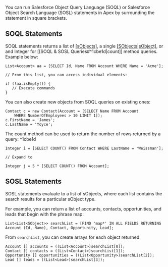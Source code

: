 You can run Salesforce Object Query Language (SOQL) or Salesforce Object Search Language (SOSL) statements in Apex by surrounding the statement in square brackets. 

## SOQL Statements


SOQL statements returns a list of [[sObjects]](*records*), a single [[SObjects|sObject]](*record*), or and Integer for [[SOQL & SOSL Queries#^1cbe1d|count]] method queries.  
Example below:
```
List<Account> aa = [SELECT Id, Name FROM Account WHERE Name = 'Acme'];

// From this list, you can access individual elements:

if (!aa.isEmpty()) {
   // Execute commands
}
```
You can also create new objects from SOQL queries on existing ones:
```
Contact c = new Contact(Account = [SELECT Name FROM Account 
    WHERE NumberOfEmployees > 10 LIMIT 1]);
c.FirstName = 'James';
c.LastName = 'Yoyce';
```

The count method can be used to return the number of rows returned by a query: ^1cbe1d
```
Integer i = [SELECT COUNT() FROM Contact WHERE LastName = 'Weissman'];

// Expand to

Integer j = 5 * [SELECT COUNT() FROM Account];
```

## SOSL Statements

SOSL statements evaluate to a list of sObjects, where each list contains the search results for a particular sObject type. 

For example, you can return a list of accounts, contacts, opportunities, and leads that begin with the phrase map:
```
List<List<SObject>> searchList = [FIND 'map*' IN ALL FIELDS RETURNING Account (Id, Name), Contact, Opportunity, Lead];
```
From `searchList`, you can create arrays for each object returned:
```
Account [] accounts = ((List<Account>)searchList[0]);
Contact [] contacts = ((List<Contact>)searchList[1]);
Opportunity [] opportunities = ((List<Opportunity>)searchList[2]);
Lead [] leads = ((List<Lead>)searchList[3]);
```